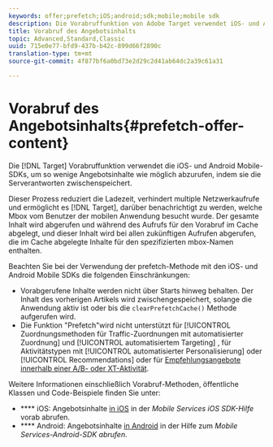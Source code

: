 ```yaml
---
keywords: offer;prefetch;iOS;android;sdk;mobile;mobile sdk
description: Die Vorabruffunktion von Adobe Target verwendet iOS- und Android Mobile-SDKs, um so wenig Angebotsinhalt wie möglich abzurufen, indem die Serverantworten im Cache abgelegt werden.
title: Vorabruf des Angebotsinhalts
topic: Advanced,Standard,Classic
uuid: 715e0e77-bfd9-437b-b42c-899d66f2890c
translation-type: tm+mt
source-git-commit: 4f877bf6a0bd73e2d29c2d41ab64dc2a39c61a31

---
```



# Vorabruf des Angebotsinhalts{#prefetch-offer-content}

Die [!DNL Target] Vorabruffunktion verwendet die iOS- und Android Mobile-SDKs, um so wenige Angebotsinhalte wie möglich abzurufen, indem sie die Serverantworten zwischenspeichert.

Dieser Prozess reduziert die Ladezeit, verhindert multiple Netzwerkaufrufe und ermöglicht es [!DNL Target], darüber benachrichtigt zu werden, welche Mbox vom Benutzer der mobilen Anwendung besucht wurde. Der gesamte Inhalt wird abgerufen und während des Aufrufs für den Vorabruf im Cache abgelegt, und dieser Inhalt wird bei allen zukünftigen Aufrufen abgerufen, die im Cache abgelegte Inhalte für den spezifizierten mbox-Namen enthalten.

Beachten Sie bei der Verwendung der prefetch-Methode mit den iOS- und Android Mobile SDKs die folgenden Einschränkungen:

* Vorabgerufene Inhalte werden nicht über Starts hinweg behalten. Der Inhalt des vorherigen Artikels wird zwischengespeichert, solange die Anwendung aktiv ist oder bis die `clearPrefetchCache()` Methode aufgerufen wird.
* Die Funktion "Prefetch"wird nicht unterstützt für [!UICONTROL Zuordnungsmethoden für Traffic-Zuordnungen mit automatisierter Zuordnung] und [!UICONTROL automatisiertem Targeting] , für Aktivitätstypen mit [!UICONTROL automatisierter Personalisierung] oder [!UICONTROL Recommendations] oder für [Empfehlungsangebote innerhalb einer A/B- oder XT-Aktivität](/help/c-recommendations/recommendations-as-an-offer.md).

Weitere Informationen einschließlich Vorabruf-Methoden, öffentliche Klassen und Code-Beispiele finden Sie unter:

* **** iOS:  Angebotsinhalte [in iOS](https://docs.adobe.com/content/help/en/mobile-services/ios/target-ios/c-mob-target-prefetch-ios.html) in der *Mobile Services iOS SDK-Hilfe* vorab abrufen.
* **** Android:  Angebotsinhalte [in Android](https://docs.adobe.com/content/help/en/mobile-services/android/target-android/c-mob-target-prefetch-android.html) in der Hilfe zum *Mobile Services-Android-SDK abrufen*.
